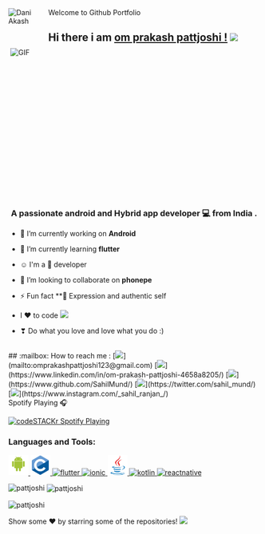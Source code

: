 <img align="left" width="80" height="80" alt="Dani Akash" src="https://raw.githubusercontent.com/DaniAkash/DaniAkash/master/assets/avatar.png">
 Welcome to  Github Portfolio 

<br>
<img align="right" alt="GIF" src="https://github.com/abhisheknaiidu/abhisheknaiidu/blob/master/code.gif?raw=true" width="500" height="320" />

##              Hi there i am [om prakash pattjoshi !]() <img src="https://media.giphy.com/media/hvRJCLFzcasrR4ia7z/giphy.gif" width="25px">


<h3 align="center">A passionate android and Hybrid app developer 💻 from India .</h3>


- 🔭 I’m currently working on **Android**

- 🌱 I’m currently learning **flutter**
-  :relaxed: I'm a 🚀 developer 
- 👯 I’m looking to collaborate on **phonepe**
- ⚡ Fun fact **🎂 Expression and authentic self 
 - I ❤️ to code <img src="https://media.giphy.com/media/WUlplcMpOCEmTGBtBW/giphy.gif" width="30"/>
- ❣ Do what you love and love what you do :)


<br>
## :mailbox: How to reach me : 
[<img src="https://img.icons8.com/bubbles/50/000000/gmail.png"/>](mailto:omprakashpattjoshi123@gmail.com)
[<img target="_blank" src="https://img.icons8.com/bubbles/50/000000/linkedin.png"/>](https://www.linkedin.com/in/om-prakash-pattjoshi-4658a8205/)
[<img target="_blank" src="https://img.icons8.com/bubbles/50/000000/github.png">](https://www.github.com/SahilMund/)
[<img target="_blank" src="https://img.icons8.com/bubbles/50/000000/twitter.png"/>](https://twitter.com/sahil_mund/)
[<img target="_blank" src="https://img.icons8.com/bubbles/50/000000/instagram-new.png"/>](https://www.instagram.com/_sahil_ranjan_/)

<br />
  Spotify Playing 🎧

[<img src="https://now-playing-codestackr.vercel.app/api/spotify-playing" alt="codeSTACKr Spotify Playing" width="350" />](https://open.spotify.com/user/swyqyimdc12jajde4vpwd2x1b)

<h3 align="left">Languages and Tools:</h3>
<p align="left"> <a href="https://developer.android.com" target="_blank"> <img src="https://raw.githubusercontent.com/devicons/devicon/master/icons/android/android-original-wordmark.svg" alt="android" width="40" height="40"/> </a> <a href="https://www.cprogramming.com/" target="_blank"> <img src="https://raw.githubusercontent.com/devicons/devicon/master/icons/c/c-original.svg" alt="c" width="40" height="40"/> </a> <a href="https://flutter.dev" target="_blank"> <img src="https://www.vectorlogo.zone/logos/flutterio/flutterio-icon.svg" alt="flutter" width="40" height="40"/> </a> <a href="https://ionicframework.com" target="_blank"> <img src="https://upload.wikimedia.org/wikipedia/commons/d/d1/Ionic_Logo.svg" alt="ionic" width="40" height="40"/> </a> <a href="https://www.java.com" target="_blank"> <img src="https://raw.githubusercontent.com/devicons/devicon/master/icons/java/java-original.svg" alt="java" width="40" height="40"/> </a> <a href="https://kotlinlang.org" target="_blank"> <img src="https://www.vectorlogo.zone/logos/kotlinlang/kotlinlang-icon.svg" alt="kotlin" width="40" height="40"/> </a> <a href="https://reactnative.dev/" target="_blank"> <img src="https://reactnative.dev/img/header_logo.svg" alt="reactnative" width="40" height="40"/> </a> </p>

<p><img align="left" src="https://github-readme-stats.vercel.app/api/top-langs?username=pattjoshi&show_icons=true&locale=en&layout=compact" alt="pattjoshi" /></p>

<p>&nbsp;<img align="center" src="https://github-readme-stats.vercel.app/api?username=pattjoshi&show_icons=true&locale=en" alt="pattjoshi" /></p>

<p><img align="center" src="https://github-readme-streak-stats.herokuapp.com/?user=pattjoshi&" alt="pattjoshi" /></p>
 Show some ❤️ by starring some of the repositories! <img src="https://media.giphy.com/media/LnQjpWaON8nhr21vNW/giphy.gif" width="60"> 
</div>
